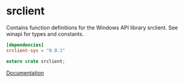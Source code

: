 # srclient #
Contains function definitions for the Windows API library srclient. See winapi for types and constants.

```toml
[dependencies]
srclient-sys = "0.0.1"
```

```rust
extern crate srclient;
```

[Documentation](https://retep998.github.io/doc/winapi/srclient/)
